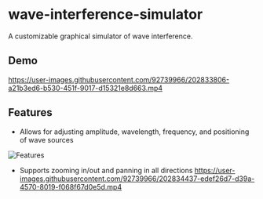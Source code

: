# wave-interference-simulator

A customizable graphical simulator of wave interference.

## Demo

https://user-images.githubusercontent.com/92739966/202833806-a21b3ed6-b530-451f-9017-d15321e8d663.mp4


## Features
- Allows for adjusting amplitude, wavelength, frequency, and positioning of wave sources

![Features](https://user-images.githubusercontent.com/92739966/202833960-8cfe546f-66e4-4243-b343-29e2efa4bb93.png)

- Supports zooming in/out and panning in all directions
https://user-images.githubusercontent.com/92739966/202834437-edef26d7-d39a-4570-8019-f068f67d0e5d.mp4

